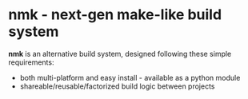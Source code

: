 # nmk - next-gen make-like build system

**nmk** is an alternative build system, designed following these simple requirements:
* both multi-platform and easy install - available as a python module
* shareable/reusable/factorized build logic between projects
